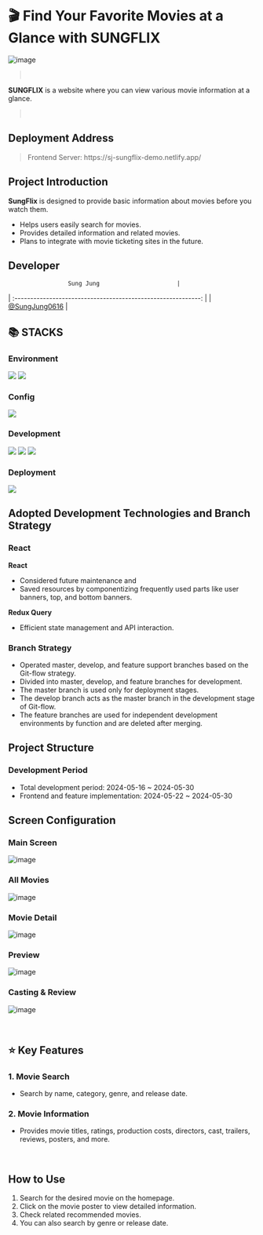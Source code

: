 # 🎬 Find Your Favorite Movies at a Glance with SUNGFLIX

![image](./public/image/main.png)

> <br>

**SUNGFLIX** is a website where you can view various movie information at a glance.

> <br>

## Deployment Address

> <div>Frontend Server: https://sj-sungflix-demo.netlify.app/</div>

## Project Introduction

**SungFlix** is designed to provide basic information about movies before you watch them.

- Helps users easily search for movies.
- Provides detailed information and related movies.
- Plans to integrate with movie ticketing sites in the future.
  <br>

## Developer

                     Sung Jung                      |

| :-----------------------------------------------------------: |
| [@SungJung0616](https://github.com/SungJung0616) |
<br>

## 📚 STACKS

### Environment

<img src="https://img.shields.io/badge/git-F05032?style=for-the-badge&logo=git&logoColor=white"> 
<img src="https://img.shields.io/badge/github-181717?style=for-the-badge&logo=github&logoColor=white">

### Config

<img src="https://img.shields.io/badge/NPM-%23CB3837.svg?style=for-the-badge&logo=npm&logoColor=white">

### Development

<img src="https://img.shields.io/badge/react-61DAFB?style=for-the-badge&logo=react&logoColor=black"> 
<img src="https://img.shields.io/badge/bootstrap-7952B3?style=for-the-badge&logo=bootstrap&logoColor=white"> 
<img src="https://img.shields.io/badge/javascript-F7DF1E?style=for-the-badge&logo=javascript&logoColor=black">

### Deployment

<img src="https://img.shields.io/badge/netlify-%23000000.svg?style=for-the-badge&logo=netlify&logoColor=#00C7B7">
<br>

## Adopted Development Technologies and Branch Strategy

### React

**React**

- Considered future maintenance and
- Saved resources by componentizing frequently used parts like user banners, top, and bottom banners.

**Redux Query**

- Efficient state management and API interaction.

### Branch Strategy

- Operated master, develop, and feature support branches based on the Git-flow strategy.
- Divided into master, develop, and feature branches for development.
- The master branch is used only for deployment stages.
- The develop branch acts as the master branch in the development stage of Git-flow.
- The feature branches are used for independent development environments by function and are deleted after merging.

## Project Structure

### Development Period

- Total development period: 2024-05-16 ~ 2024-05-30
- Frontend and feature implementation: 2024-05-22 ~ 2024-05-30

## Screen Configuration

### Main Screen

![image](./public/image/main.png)

### All Movies

![image](./public/image/moviepage.png)

### Movie Detail

![image](./public/image/detailpage.png)

### Preview

![image](./public/image/preview.png)

### Casting & Review

![image](./public/image/cast_review.png)

<br>

## ⭐ Key Features

### 1. Movie Search

- Search by name, category, genre, and release date.

### 2. Movie Information

- Provides movie titles, ratings, production costs, directors, cast, trailers, reviews, posters, and more.

<br>

## How to Use

1. Search for the desired movie on the homepage.
2. Click on the movie poster to view detailed information.
3. Check related recommended movies.
4. You can also search by genre or release date.
